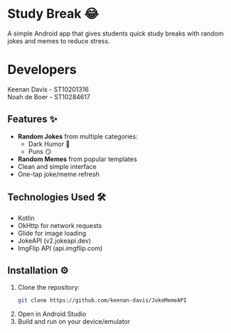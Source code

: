 # Study Break 😂

A simple Android app that gives students quick study breaks with random jokes and memes to reduce stress.
# Developers
Keenan Davis - ST10201316 <br>
Noah de Boer - ST10284617
## Features ✨

- **Random Jokes** from multiple categories:
  - Dark Humor 🖤
  - Puns 😏
- **Random Memes** from popular templates
- Clean and simple interface
- One-tap joke/meme refresh


## Technologies Used 🛠️

- Kotlin
- OkHttp for network requests
- Glide for image loading
- JokeAPI (v2.jokeapi.dev)
- ImgFlip API (api.imgflip.com)

## Installation ⚙️

1. Clone the repository:
   ```bash
   git clone https://github.com/keenan-davis/JokeMemeAPI
   ```
2.  Open in Android Studio
3.  Build and run on your device/emulator
   
